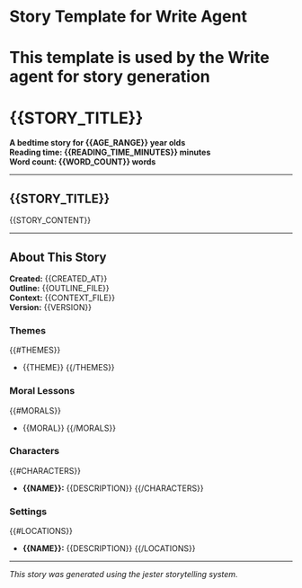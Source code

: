 <!-- Powered by BMAD™ Core -->

# Story Template for Write Agent
# This template is used by the Write agent for story generation

# {{STORY_TITLE}}

**A bedtime story for {{AGE_RANGE}} year olds**  
**Reading time: {{READING_TIME_MINUTES}} minutes**  
**Word count: {{WORD_COUNT}} words**

---

## {{STORY_TITLE}}

{{STORY_CONTENT}}

---

## About This Story

**Created:** {{CREATED_AT}}  
**Outline:** {{OUTLINE_FILE}}  
**Context:** {{CONTEXT_FILE}}  
**Version:** {{VERSION}}

### Themes
{{#THEMES}}
- {{THEME}}
{{/THEMES}}

### Moral Lessons
{{#MORALS}}
- {{MORAL}}
{{/MORALS}}

### Characters
{{#CHARACTERS}}
- **{{NAME}}:** {{DESCRIPTION}}
{{/CHARACTERS}}

### Settings
{{#LOCATIONS}}
- **{{NAME}}:** {{DESCRIPTION}}
{{/LOCATIONS}}

---

*This story was generated using the jester storytelling system.*

